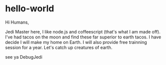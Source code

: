 # hello-world
Hi Humans,


Jedi Master here, I like node.js and coffeescript (that's what I am made off).
I've had tacos on the moon and find these far superior to earth tacos.
I have decide I will make my home on Earth. I will also provide free trainning session for a year.
Let's catch up creatures of earth.

see ya
DebugJedi
